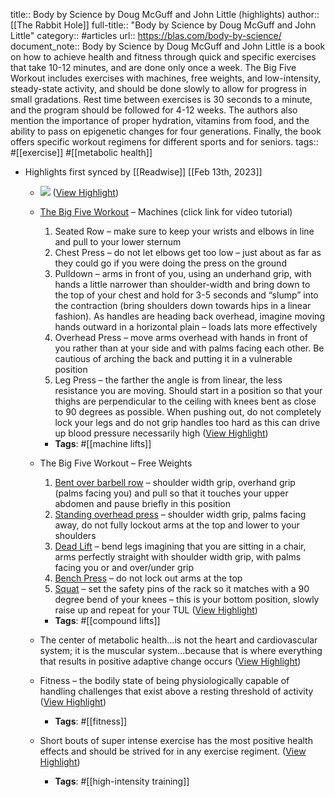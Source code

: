 title:: Body by Science by Doug McGuff and John Little (highlights)
author:: [[The Rabbit Hole]]
full-title:: "Body by Science by Doug McGuff and John Little"
category:: #articles
url:: https://blas.com/body-by-science/
document_note:: Body by Science by Doug McGuff and John Little is a book on how to achieve health and fitness through quick and specific exercises that take 10-12 minutes, and are done only once a week. The Big Five Workout includes exercises with machines, free weights, and low-intensity, steady-state activity, and should be done slowly to allow for progress in small gradations. Rest time between exercises is 30 seconds to a minute, and the program should be followed for 4-12 weeks. The authors also mention the importance of proper hydration, vitamins from food, and the ability to pass on epigenetic changes for four generations. Finally, the book offers specific workout regimens for different sports and for seniors.
tags:: #[[exercise]] #[[metabolic health]]

- Highlights first synced by [[Readwise]] [[Feb 13th, 2023]]
	- ![](https://i0.wp.com/blas.com/wp-content/uploads/2015/01/51XCAQEx6UL._SX258_BO1204203200_.jpg?w=260&ssl=1) ([View Highlight](https://read.readwise.io/read/01gs4rbmp2wtmgg8zdb57edxgn))
	- [The Big Five Workout](https://www.youtube.com/watch?v=USyj-RgHFl0) – Machines (click link for video tutorial)
	  
	  1.  Seated Row – make sure to keep your wrists and elbows in line and pull to your lower sternum
	  2.  Chest Press – do not let elbows get too low – just about as far as they could go if you were doing the press on the ground
	  3.  Pulldown – arms in front of you, using an underhand grip, with hands a little narrower than shoulder-width and bring down to the top of your chest and hold for 3-5 seconds and “slump” into the contraction (bring shoulders down towards hips in a linear fashion). As handles are heading back overhead, imagine moving hands outward in a horizontal plain – loads lats more effectively
	  4.  Overhead Press – move arms overhead with hands in front of you rather than at your side and with palms facing each other. Be cautious of arching the back and putting it in a vulnerable position
	  5.  Leg Press – the farther the angle is from linear, the less resistance you are moving. Should start in a position so that your thighs are perpendicular to the ceiling with knees bent as close to 90 degrees as possible. When pushing out, do not completely lock your legs and do not grip handles too hard as this can drive up blood pressure necessarily high ([View Highlight](https://read.readwise.io/read/01gs4rcg7qbyzd96gm7tt61b0k))
		- **Tags**: #[[machine lifts]]
	- The Big Five Workout – Free Weights
	  
	  1.  [Bent over barbell row](https://www.youtube.com/watch?v=uaw-Up9Fkcg) – shoulder width grip, overhand grip (palms facing you) and pull so that it touches your upper abdomen and pause briefly in this position
	  2.  [Standing overhead press](https://www.youtube.com/watch?v=2yjwXTZQDDI) – shoulder width grip, palms facing away, do not fully lockout arms at the top and lower to your shoulders
	  3.  [Dead Lift](https://www.youtube.com/watch?v=RyJbvWAh6ec) – bend legs imagining that you are sitting in a chair, arms perfectly straight with shoulder width grip, with palms facing you or and over/under grip
	  4.  [Bench Press](https://www.youtube.com/watch?v=rT7DgCr-3pg) – do not lock out arms at the top
	  5.  [Squat](https://www.youtube.com/watch?v=Dy28eq2PjcM) – set the safety pins of the rack so it matches with a 90 degree bend of your knees – this is your bottom position, slowly raise up and repeat for your TUL ([View Highlight](https://read.readwise.io/read/01gs4rcmyncxpfdq1n2pjmv64s))
		- **Tags**: #[[compound lifts]]
	- The center of metabolic health…is not the heart and cardiovascular system; it is the muscular system…because that is where everything that results in positive adaptive change occurs ([View Highlight](https://read.readwise.io/read/01gs4rdw0knkdss9f1fd0wpbmb))
	- Fitness – the bodily state of being physiologically capable of handling challenges that exist above a resting threshold of activity ([View Highlight](https://read.readwise.io/read/01gs4reszpa2j9pjpsq9g1es68))
		- **Tags**: #[[fitness]]
	- Short bouts of super intense exercise has the most positive health effects and should be strived for in any exercise regiment. ([View Highlight](https://read.readwise.io/read/01gs4rfbwmtgsjnp819dwb0hmk))
		- **Tags**: #[[high-intensity training]]